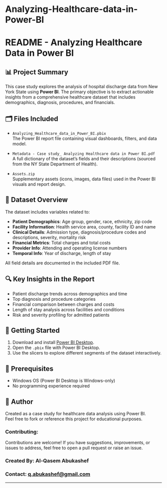# Analyzing-Healthcare-data-in-Power-BI


# README - Analyzing Healthcare Data in Power BI

## 📊 Project Summary

This case study explores the analysis of hospital discharge data from New York State using **Power BI**. The primary objective is to extract actionable insights from a comprehensive healthcare dataset that includes demographics, diagnosis, procedures, and financials.

## 🗂 Files Included

- `Analyzing_Healthcare_data_in_Power_BI.pbix`  
  The Power BI report file containing visual dashboards, filters, and data model.

- `Metadata - Case study_ Analyzing Healthcare data in Power BI.pdf`  
  A full dictionary of the dataset’s fields and their descriptions (sourced from the NY State Department of Health).

- `Assets.zip`  
  Supplementary assets (icons, images, data files) used in the Power BI visuals and report design.

## 🏥 Dataset Overview

The dataset includes variables related to:

- **Patient Demographics**: Age group, gender, race, ethnicity, zip code
- **Facility Information**: Health service area, county, facility ID and name
- **Clinical Details**: Admission type, diagnosis/procedure codes and descriptions, severity, mortality risk
- **Financial Metrics**: Total charges and total costs
- **Provider Info**: Attending and operating license numbers
- **Temporal Info**: Year of discharge, length of stay

All field details are documented in the included PDF file.

## 🔍 Key Insights in the Report

- Patient discharge trends across demographics and time
- Top diagnosis and procedure categories
- Financial comparison between charges and costs
- Length of stay analysis across facilities and conditions
- Risk and severity profiling for admitted patients

## 🚀 Getting Started

1. Download and install [Power BI Desktop](https://powerbi.microsoft.com/desktop/).
2. Open the `.pbix` file with Power BI Desktop.
3. Use the slicers to explore different segments of the dataset interactively.

## 📌 Prerequisites

- Windows OS (Power BI Desktop is Windows-only)
- No programming experience required

## 👤 Author

Created as a case study for healthcare data analysis using Power BI.  
Feel free to fork or reference this project for educational purposes.


### Contributing:
Contributions are welcome! If you have suggestions, improvements, or issues to address, feel free to open a pull request or raise an issue.

### Created By: Al-Qasem Abukashef  
### Contact: q.abukashef@gmail.com

---


